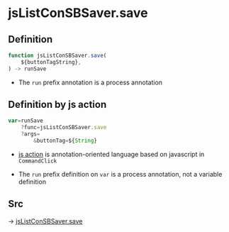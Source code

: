 # jsListConSBSaver.save

## Definition

```js.js
function jsListConSBSaver.save(
	${buttonTagString},
) -> runSave
```

- The `run` prefix annotation is a process annotation
## Definition by js action

```js.js
var=runSave
	?func=jsListConSBSaver.save
	?args=
		&buttonTag=${String}
```

- [js action](#) is annotation-oriented language based on javascript in `CommandClick`

- The `run` prefix definition on `var` is a process annotation, not a variable definition

## Src

-> [jsListConSBSaver.save](https://github.com/puutaro/CommandClick/blob/master/app/src/main/java/com/puutaro/commandclick/fragment_lib/terminal_fragment/js_interface/edit/JsListConSBSaver.kt#L15)


